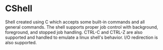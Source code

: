 # CShell

Shell created using C which accepts some built-in commands and all general commands. The shell supports proper job control with background, foreground, and stopped job handling.
CTRL-C and CTRL-Z are also supported and handled to emulate a linux shell's behavior. I/O redirection is also supported.
